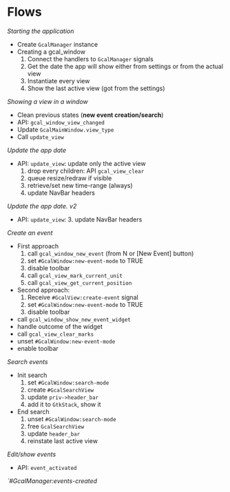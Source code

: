 Flows
======

*Starting the application*

* Create `GcalManager` instance
* Creating a gcal_window
  1. Connect the handlers to `GcalManager` signals
  2. Get the date the app will show either from settings or from the actual view
  3. Instantiate every view
  4. Show the last active view (got from the settings)

*Showing a view in a window*

* Clean previous states (**new event creation/search**)
* API: `gcal_window_view_changed`
* Update `GcalMainWindow.view_type`
* Call `update_view`

*Update the app date*

* API: `update_view`: update only the active view
  1. drop every children: API `gcal_view_clear`
  2. queue resize/redraw if visible
  3. retrieve/set new time-range (always)
  4. update NavBar headers

*Update the app date. v2*

* API: `update_view`:
  3. update NavBar headers

*Create an event*

* First approach
  1. call `gcal_window_new_event` (from <Ctrl>N or [New Event] button)
  2. set `#GcalWindow:new-event-mode` to TRUE
  3. disable toolbar
  4. call `gcal_view_mark_current_unit`
  5. call `gcal_view_get_current_position`
* Second approach:
  1. Receive `#GcalView:create-event` signal
  2. set `#GcalWindow:new-event-mode` to TRUE
  3. disable toolbar
* call `gcal_window_show_new_event_widget`
* handle outcome of the widget
* call `gcal_view_clear_marks`
* unset `#GcalWindow:new-event-mode`
* enable toolbar

*Search events*

* Init search
  1. set `#GcalWindow:search-mode`
  2. create `#GcalSearchView`
  3. update `priv->header_bar`
  4. add it to `GtkStack`, show it
* End search
  1. unset `#GcalWindow:search-mode`
  2. free `GcalSearchView`
  3. update `header_bar`
  4. reinstate last active view

*Edit/show events*

* API: `event_activated`

*`#GcalManager:events-created*
